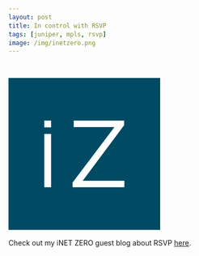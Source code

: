 ```yaml
---
layout: post
title: In control with RSVP
tags: [juniper, mpls, rsvp]
image: /img/inetzero.png
---
```


<br>                

![iNET Zero logo](/img/inetzero.png "iNET Zero logo") 
<p>
Check out my iNET ZERO guest blog about RSVP <a href="https://www.inetzero.com/in-control-with-rsvp/" target="_blank">here</a>.
</p>   
